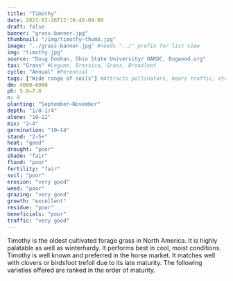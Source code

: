 ```yaml
---
title: "Timothy"
date: 2021-03-26T12:10:40-04:00
draft: false
banner: "grass-banner.jpg"
thumbnail: "/img/timothy-thumb.jpg"
image: "../grass-banner.jpg" #needs "../" prefix for list view
img: "timothy.jpg"
source: "Doug Doohan, Ohio State University/ OARDC, Bugwood.org"
tax: "Grass" #Legume, Brassica, Grass, Broadleaf
cycle: "Annual" #Perennial
tags: ["Wide range of soils"] #Attracts pollinators, bears traffic, etc
dm: 4000–6000
ph: 5.0–7.0
n: 0
planting: "September–November"
depth: "1/8–1/4"
alone: "10–12"
mix: "2–4"
germination: "10–14"
stand: "2–5+"
heat: "good"
drought: "poor"
shade: "fair"
flood: "poor"
fertility: "fair"
soil: "poor"
erosion: "very good"
weed: "poor"
grazing: "very good"
growth: "excellent"
residue: "poor"
beneficials: "poor"
traffic: "very good"
---
```


Timothy is the oldest cultivated forage grass in North America. It is highly palatable as well as winterhardy. It performs best in cool, moist conditions. Timothy is well known and preferred in the horse market. It matches well with clovers or birdsfoot trefoil due to its late maturity. The following varieties offered are ranked in the order of maturity.